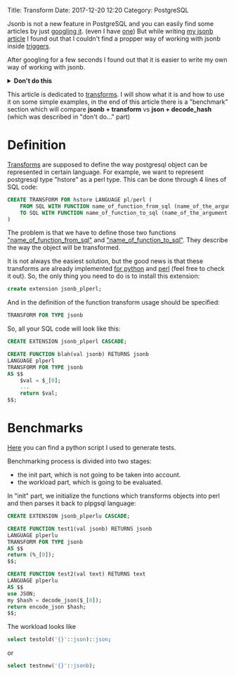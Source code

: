 Title: Transform
Date: 2017-12-20 12:20
Category: PostgreSQL

<script type="text/javascript" src="https://www.gstatic.com/charts/loader.js"></script>

[//]: <> (# Jsonb outline:- definition- usage- benchmarks- future work)

Jsonb is not a new feature in PostgreSQL and you can easily find some articles by just [googling it][jsonbLMGTFY]. (even I have [one][jsonbArt]) But while writing [my jsonb article][jsonbART] I found out that I couldn't find a propper way of working with jsonb inside [triggers][triggers].

After googling for a few seconds I found out that it is easier to write my own way of working with jsonb.

<details>
	<summary>
		<b>Don't do this</b>
	</summary>
	I've decided to use json as the incoming parameter (which in perl is $_[0]) and inside the function parse it into the desired object.
	<pre>
<code>use JSON;
my $hash = decode_json($_[0]);</code></pre>
	I assumed that this is not the best solution because PostgreSQL 9.5+ provides ["create transform"][transform] which is supposed to work faster.
</details>

This article is dedicated to [transforms][transform]. I will show what it is and how to use it on some simple examples, in the end of this article there is a "benchmark" section which will compare **jsonb + transform** vs **json + decode_hash** (which was described in "don't do..." part)

# Definition
[Transforms][transform] are supposed to define the way postgresql object can be represented in certain language. 
For example, we want to represent postgresql type "hstore" as a perl type. This can be done through 4 lines of SQL code:

```sql 
CREATE TRANSFORM FOR hstore LANGUAGE pl/perl (
	FROM SQL WITH FUNCTION name_of_function_from_sql (name_of_the_argument [, ...]),
    TO SQL WITH FUNCTION name_of_function_to_sql (name_of_the_argument [, ...])
)
```

The problem is that we have to define those two functions ["name_of_function_from_sql"][hstore_plperl_from_sql] and ["name_of_function_to_sql"][hstore_plperl_to_sql]. They describe the way the object will be transformed.

It is not always the easiest solution, but the good news is that these transforms are already implemented [for python][jsonb_plpython] and [perl][jsonb_plperl] (feel free to check it out). So, the only thing you need to do is to install this extension:

```sql
create extension jsonb_plperl;
```

And in the definition of the function transform usage should be specified:

```sql
TRANSFORM FOR TYPE jsonb
```

So, all your SQL code will look like this:

```sql
CREATE EXTENSION jsonb_plperl CASCADE;

CREATE FUNCTION blah(val jsonb) RETURNS jsonb
LANGUAGE plperl
TRANSFORM FOR TYPE jsonb
AS $$
	$val = $_[0];
	...
	return $val;
$$;
```

# Benchmarks
[Here][pyGen] you can find a python script I used to generate tests.


Benchmarking process is divided into two stages: 

- the init part, which is not going to be taken into account.
- the workload part, which is going to be evaluated.

In "init" part, we initialize the functions which transforms objects into perl and then parses it back to plpgsql language:

```sql
CREATE EXTENSION jsonb_plperlu CASCADE;

CREATE FUNCTION test1(val jsonb) RETURNS jsonb
LANGUAGE plperlu
TRANSFORM FOR TYPE jsonb
AS $$
return (%_[0]);
$$;

CREATE FUNCTION test2(val text) RETURNS text
LANGUAGE plperlu
AS $$
use JSON;
my $hash = decode_json($_[0]);
return encode_json $hash;
$$;
```

The workload looks like 

```sql
select testold('{}'::json)::json;
```
or
```sql
select testnew('{}'::jsonb);
```

<script type="text/javascript">
     var data;
     var chart;

      // Load the Visualization API and the piechart package.
      google.charts.load('current', {'packages':['line']});

      // Set a callback to run when the Google Visualization API is loaded.
      google.charts.setOnLoadCallback(drawChart);

      // Callback that creates and populates a data table,
      // instantiates the pie chart, passes in the data and
      // draws it.
      function drawChart() {
        data = new google.visualization.DataTable();
        data.addColumn('number', 'json size');
        data.addColumn('number', 'bad practise');
        data.addColumn('number', 'transform');
        data.addRows([
          [{v:1,f:'1 object'},		{v:7.208,f:'0.007208s'}, {v:2.77,f:'0.00277s'}],
          [{v:1001,f:'1001 objects'},	{v:53.411,f:'0.053411s'}, {v:9.285,f:'0.009285s'}],
          [{v:2001,f:'2001 objects'},	{v:103.929,f:'0.103929s'}, {v:16.214,f:'0.016214s'}],
          [{v:3001,f:'3001 objects'},	{v:157.989,f:'0.157989s'}, {v:25.814,f:'0.025814s'}],
          [{v:4001,f:'4001 objects'},	{v:204.865,f:'0.204865s'}, {v:31.78,f:'0.03178s'}],
          [{v:5001,f:'5001 objects'},	{v:259.243,f:'0.259243s'}, {v:40.423,f:'0.040423s'}],
          [{v:6001,f:'6001 objects'},	{v:309.912,f:'0.309912s'}, {v:49.886,f:'0.049886s'}],
          [{v:7001,f:'7001 objects'},	{v:359.798,f:'0.359798s'}, {v:53.999,f:'0.053999s'}],
          [{v:8001,f:'8001 objects'},	{v:414.597,f:'0.414597s'}, {v:63.592,f:'0.063592s'}],
          [{v:9001,f:'9001 objects'},	{v:481.893,f:'0.481893s'}, {v:74.574,f:'0.074574s'}],
          [{v:10001,f:'10001 objects'},	{v:520.906,f:'0.520906s'}, {v:80.629,f:'0.080629s'}],
          [{v:11001,f:'11001 objects'},	{v:573.934,f:'0.573934s'}, {v:87.01,f:'0.08701s'}],
          [{v:12001,f:'12001 objects'},	{v:630.937,f:'0.630937s'}, {v:94.384,f:'0.094384s'}],
          [{v:13001,f:'13001 objects'},	{v:686.475,f:'0.686475s'}, {v:103.035,f:'0.103035s'}],
          [{v:14001,f:'14001 objects'},	{v:744.054,f:'0.744054s'}, {v:113.548,f:'0.113548s'}],
          [{v:15001,f:'15001 objects'},	{v:798.305,f:'0.798305s'}, {v:116.316,f:'0.116316s'}],
          [{v:16001,f:'16001 objects'},	{v:861.136,f:'0.861136s'}, {v:126.024,f:'0.126024s'}],
          [{v:17001,f:'17001 objects'},	{v:916.432,f:'0.916432s'}, {v:148.425,f:'0.148425s'}],
          [{v:18001,f:'18001 objects'},	{v:979.769,f:'0.979769s'}, {v:151.548,f:'0.151548s'}],
          [{v:19001,f:'19001 objects'},	{v:1050.776,f:'1.050776s'}, {v:161.134,f:'0.161134s'}],
          [{v:20001,f:'20001 objects'},	{v:1084.992,f:'1.084992s'}, {v:169.715,f:'0.169715s'}],
          [{v:21001,f:'21001 objects'},	{v:1149.904,f:'1.149904s'}, {v:181.003,f:'0.181003s'}],
          [{v:22001,f:'22001 objects'},	{v:1189.699,f:'1.189699s'}, {v:185.644,f:'0.185644s'}],
          [{v:23001,f:'23001 objects'},	{v:1237.404,f:'1.237404s'}, {v:192.815,f:'0.192815s'}],
          [{v:24001,f:'24001 objects'},	{v:1298.407,f:'1.298407s'}, {v:199.408,f:'0.199408s'}],
          [{v:25001,f:'25001 objects'},	{v:1348.316,f:'1.348316s'}, {v:209.455,f:'0.209455s'}],
          [{v:26001,f:'26001 objects'},	{v:1431.793,f:'1.431793s'}, {v:221.336,f:'0.221336s'}],
          [{v:27001,f:'27001 objects'},	{v:1474.972,f:'1.474972s'}, {v:219.977,f:'0.219977s'}],
          [{v:28001,f:'28001 objects'},	{v:1510.263,f:'1.510263s'}, {v:225.925,f:'0.225925s'}],
          [{v:29001,f:'29001 objects'},	{v:1574.153,f:'1.574153s'}, {v:241.067,f:'0.241067s'}]
        ]);

        // Set chart options
        var options = {
        	hAxis: {
		      title: 'Json size',
		      gridlines:{
		      	count: 3,
		      	color: '#CCC'
		      	}
		    },
		    vAxis: {
		      title: 'Latency, msec',
		      gridlines:{
		      	count: 3,
		      	color: '#CCC'
		      	}
		    }
            };

        // Instantiate and draw our chart, passing in some options.
        var chart = new google.charts.Line(document.getElementById('chart_div'));
        // google.visualization.events.addListener(chart, 'select', selectHandler);
        chart.draw(data, google.charts.Line.convertOptions(options));
      }

      function selectHandler() {
        var selectedItem = chart.getSelection()[0];
        var value = data.getValue(selectedItem.row, 0);
        alert('The user selected ' + value);
      }

</script>

<center>
<div id="chart_div" style="width:90%; height:700"></div>
</center>


[//]: <> (src)
[pyGen]: https://github.com/ankarion/jsonb_plperl/blob/master/sql/bench/gen_tests.py
[jsonb_plpython]: https://github.com/postgrespro/jsonb_plpython
[jsonb_plperl]: https://github.com/ankarion/jsonb_plperl
[hstore_plperl_to_sql]: https://github.com/postgres/postgres/blob/master/contrib/hstore_plperl/hstore_plperl.c#L101
[hstore_plperl_from_sql]: https://github.com/postgres/postgres/blob/master/contrib/hstore_plperl/hstore_plperl.c#L68

[//]: <> (img)


[//]: <> (articles)
[3NF]: https://en.wikipedia.org/wiki/Third_normal_form
[pd]: https://pandas.pydata.org/
[jsonb]: https://www.postgresql.org/docs/9.6/static/functions-json.html
[jsonbArt]: https://ankarion.github.io/blog/jsonb.html
[jsonbLMGTFY]: http://lmgtfy.com/?q=jsonb+postgresql
[triggers]: https://www.postgresql.org/docs/9.1/static/sql-createtrigger.html
[transform]: https://www.postgresql.org/docs/9.5/static/sql-createtransform.html
